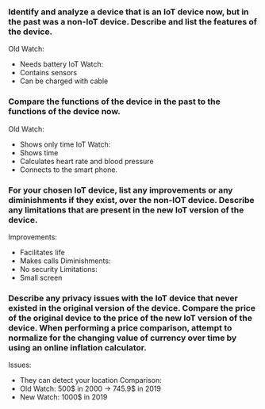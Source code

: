 ### Identify and analyze a device that is an IoT device now, but in the past was a non-IoT device. Describe and list the features of the device.

Old Watch: 
  - Needs battery
IoT Watch: 
  - Contains sensors
  - Can be charged with cable

### Compare the functions of the device in the past to the functions of the device now.

Old Watch: 
- Shows only time
IoT Watch: 
- Shows time
- Calculates heart rate and blood pressure
- Connects to the smart phone.

### For your chosen IoT device, list any improvements or any diminishments if they exist, over the non-IOT device. Describe any limitations that are present in the new IoT version of the device.

Improvements:
- Facilitates life
- Makes calls
Diminishments:
- No security
Limitations:
- Small screen

### Describe any privacy issues with the IoT device that never existed in the original version of the device. Compare the price of the original device to the price of the new IoT version of the device. When performing a price comparison, attempt to normalize for the changing value of currency over time by using an online inflation calculator.

Issues:
- They can detect your location
Comparison:
- Old Watch: 500$ in 2000 -> 745.9$ in 2019
- New Watch: 1000$ in 2019
